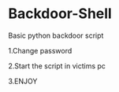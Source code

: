 # Backdoor-Shell
Basic python backdoor script

1.Change password 

2.Start the script in victims pc

3.ENJOY
